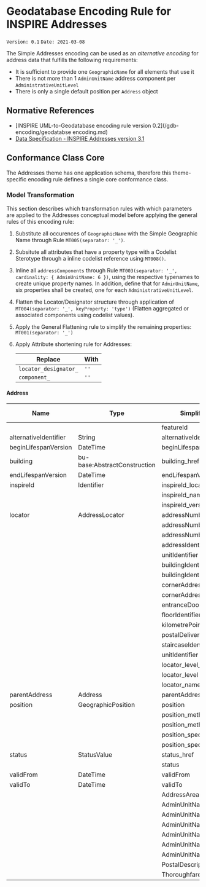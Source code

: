 # Geodatabase Encoding Rule for INSPIRE Addresses

`Version: 0.1`
`Date: 2021-03-08`

The Simple Addresses encoding can be used as an *alternative encoding* for address data that fulfills the following requirements:

* It is sufficient to provide one `GeographicName` for all elements that use it 
* There is not more than 1 `AdminUnitName` address component per `AdministrativeUnitLevel`
* There is only a single default position per `Address` object

## Normative References

* [INSPIRE UML-to-Geodatabase encoding rule version 0.2](/gdb-encoding/geodatabse encoding.md)
* [Data Specification - INSPIRE Addresses version 3.1](https://inspire.ec.europa.eu/Themes/79/2892)

## Conformance Class Core

The Addresses theme has one application schema, therefore this theme-specific encoding rule defines a single core conformance class.

### Model Transformation

This section describes which transformation rules with which parameters are applied to the Addresses conceptual model before applying the general rules of this encoding rule:
 
1. Substitute all occurences of `GeographicName` with the Simple Geographic Name through Rule `MT005(separator: '_')`.  
2. Subsitute all attributes that have a property type with a Codelist Sterotype through a inline codelist reference using `MT008()`. 
3. Inline all `addressComponents` through Rule `MT003(separator: '_', cardinality: { AdminUnitName: 6 })`, using the respective typenames to create unique property names. In addition, define that for `AdminUnitName`, six properties shall be created, one for each `AdministrativeUnitLevel`.
4. Flatten the Locator/Designator structure through application of `MT004(separator: '_', keyProperty: 'type')` (Flatten aggregated or associated components using codelist values). 
5. Apply the General Flattening rule to simplify the remaining properties: `MT001(separator: '_')` 
6. Apply Attribute shortening rule for Addresses:

    |Replace|With|
    |----|----|
    |`locator_designator_`|`'' `|
    |`component_`|`'' `|





#### Address

|Name|Type|Simplified Name|GDB Type|
|------|------|------|------|
|||featureId|Long|
|alternativeIdentifier|String|alternativeIdentifier|Text|
|beginLifespanVersion|DateTime|beginLifespanVersion|Date|
|building|bu-base:AbstractConstruction|building_href|Text|
|endLifespanVersion|DateTime|endLifespanVersion|Date|
|inspireId|Identifier|inspireId_localId|Text|
|||inspireId_namespace|Text|
|||inspireId_versionId|Text|
|locator|AddressLocator|addressNumber|Text|
|||addressNumberExtension|Text|
|||addressNumber2ndExtension|Text|
|||addressIdentifierGeneral|Text|
|||unitIdentifier|Text|
|||buildingIdentifier|Text|
|||buildingIdentifierPrefix|Text|
|||cornerAddress1stIdentifier|Text|
|||cornerAddress2ndIdentifier|Text|
|||entranceDoorIdentifier|Text|
|||floorIdentifier|Text|
|||kilometrePoint|Text|
|||postalDeliveryIdentifier|Text|
|||staircaseIdentifier|Text|
|||unitIdentifier|Text|
|||locator_level_href|Text|
|||locator_level|Text|
|||locator_name|Text|
|parentAddress|Address|parentAddress|Text|
|position|GeographicPosition|position|Geometry|
|||position_method_href|Text|
|||position_method|Text|
|||position_specification_href|Text|
|||position_specification|Text|
|status|StatusValue|status_href|Text|
|||status|Text|
|validFrom|DateTime|validFrom|Date|
|validTo|DateTime|validTo|Date|
|||AddressAreaName|Text|
|||AdminUnitName_1stLevel|Text|
|||AdminUnitName_2ndLevel|Text|
|||AdminUnitName_3rdLevel|Text|
|||AdminUnitName_4thLevel|Text|
|||AdminUnitName_5thLevel|Text|
|||AdminUnitName_6thLevel|Text|
|||PostalDescriptor|Text|
|||ThoroughfareName|Text|
